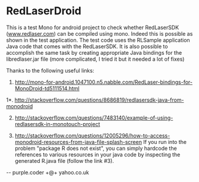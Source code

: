 RedLaserDroid
=============

This is a test Mono for android project to check whether RedLaserSDK (www.redlaser.com) can be compiled using mono. Indeed this is possible as shown in the test application. The test code uses the RLSample application Java code that comes with the RedLaserSDK. It is also possible to accomplish the same task by creating appropriate Java bindings for the libredlaser.jar file (more complicated, I tried it but it needed a lot of fixes)

Thanks to the following useful links:
1. http://mono-for-android.1047100.n5.nabble.com/RedLaser-bindings-for-MonoDroid-td5111514.html

1*. http://stackoverflow.com/questions/8686819/redlasersdk-java-from-monodroid

2. http://stackoverflow.com/questions/7483140/example-of-using-redlasersdk-in-monotouch-project

3. http://stackoverflow.com/questions/12005296/how-to-access-monodroid-resources-from-java-file-splash-screen
If you run into the problem "package R does not exist", you can simply hardcode the references to various resources in your java code by inspecting the generated R.java file (follow the link #3).

--
purple.coder +@+ yahoo.co.uk